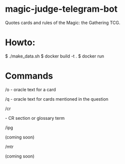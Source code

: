# magic-judge-telegram-bot

Quotes cards and rules of the Magic: the Gathering TCG.

# Howto:

$ ./make_data.sh
$ docker build -t <container-name> .
$ docker run <container-name>

# Commands

/o <card name or search strings> - oracle text for a card

/q <question> - oracle text for cards mentioned in the question

/cr <section or term> - CR section or glossary term

/ipg <section> (coming soon)

/mtr <section> (coming soon)
